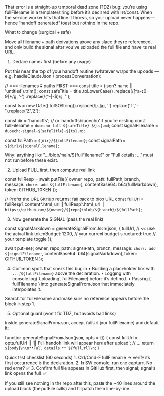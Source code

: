 That error is a straight-up temporal dead zone (TDZ) bug: you’re using fullFilename in a template/string before it’s declared with let/const. When the service worker hits that line it throws, so your upload never happens—hence “handoff generated” toast but nothing in the repo.

What to change (surgical + safe)

Move all filename + path derivations above any place they’re referenced, and only build the signal after you’ve uploaded the full file and have its real URL.

1) Declare names first (before any usage)

Put this near the top of your handoff routine (whatever wraps the uploads — e.g. handleClaudeJson / processConversation):

// === filenames & paths FIRST ===
const title = (json?.name || 'untitled').trim();
const safeTitle = title
  .toLowerCase()
  .replace(/[^a-z0-9]+/g, '-')
  .replace(/(^-|-$)/g, '');

const ts = new Date().toISOString().replace(/[:.]/g, '').replace('T','-').replace('Z','Z');

const dir = 'handoffs';                    // or 'handoffs/duoecho' if you’re nesting
const fullFilename   = `duoecho-full-${safeTitle}-${ts}.md`;
const signalFilename = `duoecho-signal-${safeTitle}-${ts}.md`;

const fullPath   = `${dir}/${fullFilename}`;
const signalPath = `${dir}/${signalFilename}`;

Why: anything like
".../blob/main/${fullFilename}" or "Full details: …" must not run before these exist.

2) Upload FULL first, then compute real link

const fullResp = await putFile({
  owner, repo, path: fullPath, branch,
  message: `chore: add ${fullFilename}`,
  contentBase64: b64(fullMarkdown),
  token: GITHUB_TOKEN
});

// Prefer the URL GitHub returns; fall back to blob URL
const fullUrl =
  fullResp?.content?.html_url ||
  fullResp?.html_url ||
  `https://github.com/${owner}/${repo}/blob/${branch}/${fullPath}`;

3) Now generate the SIGNAL (pass the real link)

const signalMarkdown = generateSignalFromJson(json, {
  fullUrl,                      // << use the actual link
  tokenBudget: 1200,            // your current budget
  structured: true              // your template toggle
});

await putFile({
  owner, repo, path: signalPath, branch,
  message: `chore: add ${signalFilename}`,
  contentBase64: b64(signalMarkdown),
  token: GITHUB_TOKEN
});

4) Common spots that sneak this bug in
	•	Building a placeholder link with `.../${fullFilename}` above the declaration.
	•	Logging with console.log('Uploading', fullFilename) before it’s defined.
	•	Passing { fullFilename } into generateSignalFromJson that immediately interpolates it.

Search for fullFilename and make sure no reference appears before the block in step 1.

5) Optional guard (won’t fix TDZ, but avoids bad links)

Inside generateSignalFromJson, accept fullUrl (not fullFilename) and default it:

function generateSignalFromJson(json, opts = {}) {
  const fullUrl = opts.fullUrl || '🔗 Full handoff link will appear here after upload';
  // ...
  return `${body}\n\n**Full details:** ${fullUrl}\n`;
}

Quick test checklist (60 seconds)
	1.	Ctrl/Cmd-F fullFilename → verify its first occurrence is the declaration.
	2.	In SW console, run one capture. No red error? ✅
	3.	Confirm full file appears in GitHub first, then signal; signal’s link opens the full. ✅

If you still see nothing in the repo after this, paste the ~40 lines around the upload block (the putFile calls) and I’ll patch them line-by-line.